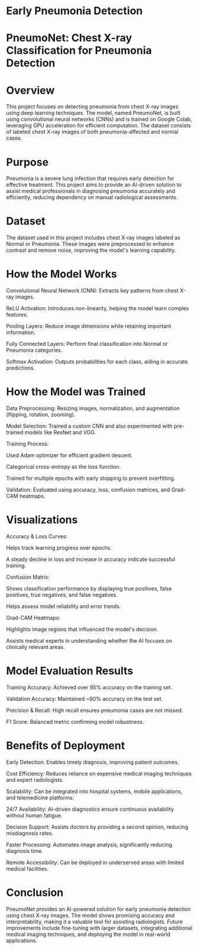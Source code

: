 # Early Pneumonia Detection

# PneumoNet: Chest X-ray Classification for Pneumonia Detection

#  Overview

This project focuses on detecting pneumonia from chest X-ray images using deep learning techniques. The model, named PneumoNet, is built using convolutional neural networks (CNNs) and is trained on Google Colab, leveraging GPU acceleration for efficient computation. The dataset consists of labeled chest X-ray images of both pneumonia-affected and normal cases.

# Purpose

Pneumonia is a severe lung infection that requires early detection for effective treatment. This project aims to provide an AI-driven solution to assist medical professionals in diagnosing pneumonia accurately and efficiently, reducing dependency on manual radiological assessments.

# Dataset

The dataset used in this project includes chest X-ray images labeled as Normal or Pneumonia. These images were preprocessed to enhance contrast and remove noise, improving the model's learning capability.

# How the Model Works

Convolutional Neural Network (CNN): Extracts key patterns from chest X-ray images.

ReLU Activation: Introduces non-linearity, helping the model learn complex features.

Pooling Layers: Reduce image dimensions while retaining important information.

Fully Connected Layers: Perform final classification into Normal or Pneumonia categories.

Softmax Activation: Outputs probabilities for each class, aiding in accurate predictions.

#  How the Model was Trained

Data Preprocessing: Resizing images, normalization, and augmentation (flipping, rotation, zooming).

Model Selection: Trained a custom CNN and also experimented with pre-trained models like ResNet and VGG.

Training Process:

Used Adam optimizer for efficient gradient descent.

Categorical cross-entropy as the loss function.

Trained for multiple epochs with early stopping to prevent overfitting.

Validation: Evaluated using accuracy, loss, confusion matrices, and Grad-CAM heatmaps.

# Visualizations 

Accuracy & Loss Curves:

Helps track learning progress over epochs.

A steady decline in loss and increase in accuracy indicate successful training.

Confusion Matrix:

Shows classification performance by displaying true positives, false positives, true negatives, and false negatives.

Helps assess model reliability and error trends.

Grad-CAM Heatmaps:

Highlights image regions that influenced the model's decision.

Assists medical experts in understanding whether the AI focuses on clinically relevant areas.

# Model Evaluation Results

Training Accuracy: Achieved over 95% accuracy on the training set.

Validation Accuracy: Maintained ~90% accuracy on the test set.

Precision & Recall: High recall ensures pneumonia cases are not missed.

F1 Score: Balanced metric confirming model robustness.

# Benefits of Deployment

Early Detection: Enables timely diagnosis, improving patient outcomes.

Cost Efficiency: Reduces reliance on expensive medical imaging techniques and expert radiologists.

Scalability: Can be integrated into hospital systems, mobile applications, and telemedicine platforms.

24/7 Availability: AI-driven diagnostics ensure continuous availability without human fatigue.

Decision Support: Assists doctors by providing a second opinion, reducing misdiagnosis rates.

Faster Processing: Automates image analysis, significantly reducing diagnosis time.

Remote Accessibility: Can be deployed in underserved areas with limited medical facilities.



#  Conclusion

PneumoNet provides an AI-powered solution for early pneumonia detection using chest X-ray images. The model shows promising accuracy and interpretability, making it a valuable tool for assisting radiologists. Future improvements include fine-tuning with larger datasets, integrating additional medical imaging techniques, and deploying the model in real-world applications.







